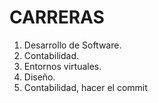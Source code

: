 # CARRERAS
1. Desarrollo de Software.
2. Contabilidad.
3. Entornos virtuales.
4. Diseño.
5. Contabilidad, hacer el commit